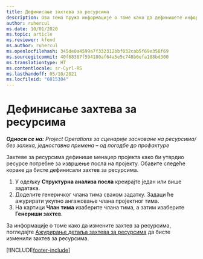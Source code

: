 ```yaml
---
title: Дефинисање захтева за ресурсима
description: Ова тема пружа информације о томе како да дефинишете информације захтева за ресурсима.
author: ruhercul
ms.date: 10/01/2020
ms.topic: article
ms.reviewer: kfend
ms.author: ruhercul
ms.openlocfilehash: 345de0a4599a7f332312bbf032cab5f69e358f69
ms.sourcegitcommit: 40f68387f594180af64a5e5c748b6efa188bd300
ms.translationtype: HT
ms.contentlocale: sr-Cyrl-RS
ms.lasthandoff: 05/10/2021
ms.locfileid: "6015304"
---
```

# <a name="define-resource-requirements"></a>Дефинисање захтева за ресурсима

_**Односи се на:** Project Operations за сценарије засноване на ресурсима/без залиха, једноставна примена – од погодбе до профактуре_

Захтеве за ресурсима дефинише менаџер пројекта како би утврдио ресурсе потребне за извршење посла на пројекту. Обавите следеће кораке да бисте дефинисали захтев за ресурсима.

1.  У одељку **Структурна анализа посла** креирајте један или више задатака.
2.  Доделите генеричког члана тима сваком задатку. Задаци ће ажурирати укупно ангажовање члана пројектног тима.
3.  На картици **Члан тима** изаберите члана тима, а затим изаберите **Генериши захтев**.

За информације о томе како да измените захтев за ресурсима, погледајте [Ажурирање детаља захтева за ресурсима](define-resource-requirements.md) да бисте изменили захтев за ресурсима.

[!INCLUDE[footer-include](../includes/footer-banner.md)]